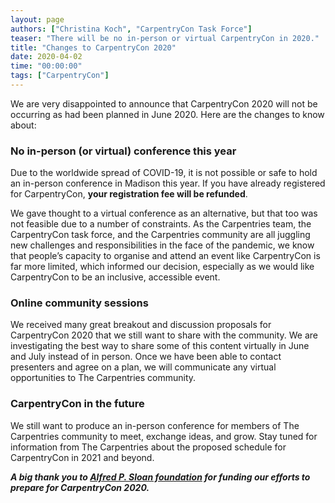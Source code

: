 ```yaml
---
layout: page
authors: ["Christina Koch", "CarpentryCon Task Force"]
teaser: "There will be no in-person or virtual CarpentryCon in 2020."
title: "Changes to CarpentryCon 2020"
date: 2020-04-02
time: "00:00:00"
tags: ["CarpentryCon"]
---
```


We are very disappointed to announce that CarpentryCon 2020 will not be occurring as had been planned in June 2020. Here are the changes to know about: 

### No in-person (or virtual) conference this year

Due to the worldwide spread of COVID-19, it is not possible or safe to hold an in-person conference in Madison this year. If you have already registered for CarpentryCon, **your registration fee will be refunded**. 

We gave thought to a virtual conference as an alternative, but that too was not feasible due to a number of constraints. As the Carpentries team, the CarpentryCon task force, and the Carpentries community are all juggling new challenges and responsibilities in the face of the pandemic, we know that people’s capacity to organise and attend an event like CarpentryCon is far more limited, which informed our decision, especially as we would like CarpentryCon to be an inclusive, accessible event. 

### Online community sessions

We received many great breakout and discussion proposals for CarpentryCon 2020 that we still want to share with the community. We are investigating the best way to share some of this content virtually in June and July  instead of in person. Once we have been able to contact presenters and agree on a plan, we will communicate any virtual opportunities to The Carpentries community. 

### CarpentryCon in the future

We still want to produce an in-person conference for members of The Carpentries community to meet, exchange ideas, and grow. Stay tuned for information from The Carpentries about the proposed schedule for CarpentryCon in 2021 and beyond. 

_**A big thank you to [Alfred P. Sloan foundation](https://sloan.org/) for funding our efforts to prepare for CarpentryCon 2020.**_

